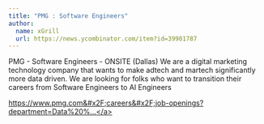 ```yaml
---
title: "PMG : Software Engineers"
author:
  name: xGrill
  url: https://news.ycombinator.com/item?id=39901787
---
```

PMG - Software Engineers - ONSITE (Dallas) We are a digital marketing technology company that wants to make adtech and martech significantly more data driven.
We are looking for folks who want to transition their careers from Software Engineers to AI Engineers

<a href="https:&#x2F;&#x2F;www.pmg.com&#x2F;careers&#x2F;job-openings?department=Data%20%26%20Technology" rel="nofollow">https:&#x2F;&#x2F;www.pmg.com&#x2F;careers&#x2F;job-openings?department=Data%20%...</a>
